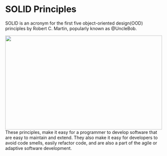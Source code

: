 # SOLID Principles
SOLID is an acronym for the first five object-oriented design(OOD) principles by Robert C. Martin, popularly known as @UncleBob.

<a href="url"><img src="https://miro.medium.com/max/909/1*yO6YGExWLJl5VOUL61xXvQ.jpeg" align="left" height="300" width="500"></a></br>

<!-- * Single responsibility principle: a class should have one, and only one, reason to change;
* Open-closed principle: it should be possible to extend the behavoir of a class without  modifying it;
* Liskov Substitution principle: subclasses should be substitutable for their superclasses;
* Interface segregation principle: many small, client-specific interfaces are better than one general purpose interface;
* Dependency inversion principle: depends on abstractions not concretions; -->

These principles, make it easy for a programmer to develop software that are easy to maintain and extend. They also make it easy for developers to avoid code smells, easily refactor code, and are also a part of the agile or adaptive software development.
